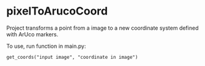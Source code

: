 # pixelToArucoCoord

Project transforms a point from a image to a new coordinate system defined with ArUco markers.

To use, run function in main.py:
```
get_coords("input image", "coordinate in image")
```